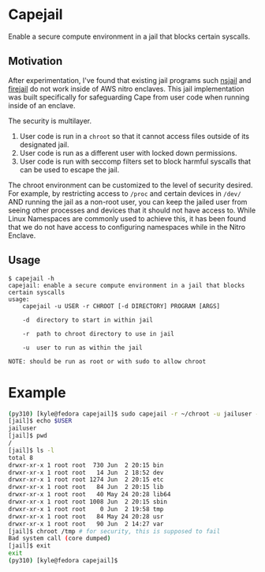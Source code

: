 # Capejail

Enable a secure compute environment in a jail that blocks certain syscalls.

## Motivation

After experimentation, I've found that existing jail programs such
[nsjail](https://github.com/google/nsjail)
and [firejail](https://firejail.wordpress.com/) do not work inside of AWS nitro
enclaves. This jail implementation was built specifically for safeguarding Cape
from user code when running inside of an enclave.

The security is multilayer.
1. User code is run in a `chroot` so that it cannot access files outside of its
designated jail.
2. User code is run as a different user with locked down permissions.
3. User code is run with seccomp filters set to block harmful syscalls that can
be used to escape the jail.

The chroot environment can be customized to the level of security desired.
For example, by restricting access to `/proc` and certain devices in `/dev/`
AND running the jail as a non-root user, you can keep the jailed user from
seeing other processes and devices that it should not have access to. While
Linux Namespaces are commonly used to achieve this, it has been found that
we do not have access to configuring namespaces while in the Nitro Enclave.

## Usage
```
$ capejail -h
capejail: enable a secure compute environment in a jail that blocks certain syscalls
usage:
	capejail -u USER -r CHROOT [-d DIRECTORY] PROGRAM [ARGS]

	-d	directory to start in within jail

	-r	path to chroot directory to use in jail

	-u	user to run as within the jail

NOTE: should be run as root or with sudo to allow chroot
```

# Example
```bash
(py310) [kyle@fedora capejail]$ sudo capejail -r ~/chroot -u jailuser -- bash
[jail]$ echo $USER
jailuser
[jail]$ pwd
/
[jail]$ ls -l
total 8
drwxr-xr-x 1 root root  730 Jun  2 20:15 bin
drwxr-xr-x 1 root root   14 Jun  2 18:52 dev
drwxr-xr-x 1 root root 1274 Jun  2 20:15 etc
drwxr-xr-x 1 root root   84 Jun  2 20:15 lib
drwxr-xr-x 1 root root   40 May 24 20:28 lib64
drwxr-xr-x 1 root root 1008 Jun  2 20:15 sbin
drwxr-xr-x 1 root root    0 Jun  2 19:58 tmp
drwxr-xr-x 1 root root   84 May 24 20:28 usr
drwxr-xr-x 1 root root   90 Jun  2 14:27 var
[jail]$ chroot /tmp # for security, this is supposed to fail
Bad system call (core dumped)
[jail]$ exit
exit
(py310) [kyle@fedora capejail]$
```
